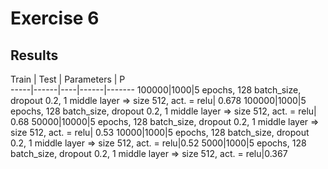 # Exercise 6

## Results

Train | Test | Parameters | P	
-----|------|----|------|-------
100000|1000|5 epochs, 128 batch_size, dropout 0.2, 1 middle layer => size 512, act. = relu| 0.678
100000|1000|5 epochs, 128 batch_size, dropout 0.2, 1 middle layer => size 512, act. = relu| 0.68
50000|10000|5 epochs, 128 batch_size, dropout 0.2, 1 middle layer => size 512, act. = relu| 0.53
10000|1000|5 epochs, 128 batch_size, dropout 0.2, 1 middle layer => size 512, act. = relu|0.52
5000|1000|5 epochs, 128 batch_size, dropout 0.2, 1 middle layer => size 512, act. = relu|0.367